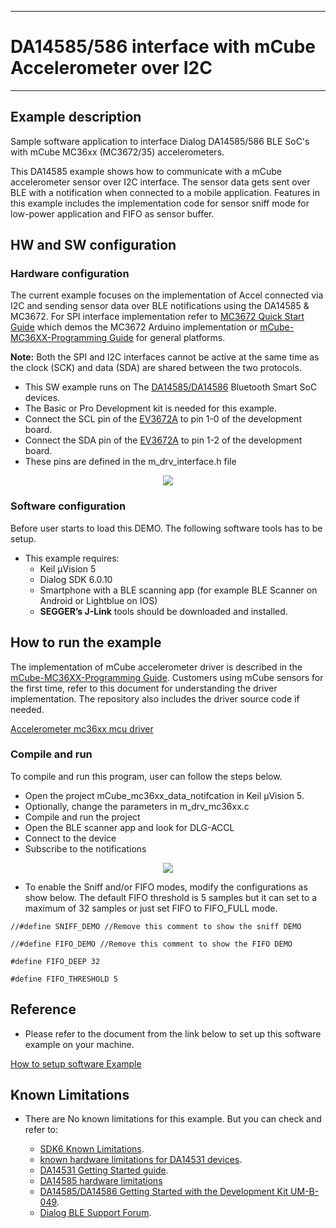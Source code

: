--------------
# DA14585/586 interface with mCube Accelerometer over I2C
--------------

## Example description

Sample software application to interface Dialog DA14585/586 BLE SoC's with mCube MC36xx (MC3672/35) accelerometers.

This DA14585 example shows how to communicate with a mCube accelerometer sensor over I2C interface. The sensor data gets sent over BLE with a notification when connected to a mobile application. Features in this example includes the implementation code for sensor sniff mode for low-power application and FIFO as sensor buffer.


## HW and SW configuration

### Hardware configuration

The current example focuses on the implementation of Accel connected via I2C and sending sensor data over BLE notifications using the DA14585 & MC3672. For SPI interface implementation refer to [MC3672 Quick Start Guide](https://mcubemems.com/wp-content/uploads/2018/05/MC3672-Quick-Start-Guide-APS-045-0017v1.2.pdf) which demos the MC3672 Arduino implementation or [mCube-MC36XX-Programming Guide](https://github.com/mcubemems/Accelerometer_mc36xx_mcu_driver/blob/master/MC36XX_MCU_3.1.0/mCube%20-%20MC36XX%20-%20Programming%20Guide%20%20v1.1.1.pdf) for general platforms.

**Note:** Both the SPI and I2C interfaces cannot be active at the same time as the clock (SCK) and data (SDA) are shared between the two protocols.

- This SW example runs on The [DA14585/DA14586](https://www.dialog-semiconductor.com/products/connectivity/bluetooth-low-energy/smartbond-da14585-and-da14586) Bluetooth Smart SoC devices.
- The Basic or Pro Development kit is needed for this example.
- Connect the SCL pin of the [EV3672A](https://mcubemems.com/product/mc3672-3-axis-accelerometer) to pin 1-0 of the development board.
- Connect the SDA pin of the [EV3672A](https://mcubemems.com/product/mc3672-3-axis-accelerometer) to pin 1-2 of the development board.
- These pins are defined in the m_drv_interface.h file

<p align="center">
	<img src="assets/Hardware_setup_DA14585_MC36xx.jpg">
</p>

### Software configuration

Before user starts to load this DEMO. The following software tools has to be setup.
- This example requires:
	- Keil μVision 5
	- Dialog SDK 6.0.10
	- Smartphone with a BLE scanning app (for example BLE Scanner on Android or Lightblue on IOS)
	- **SEGGER’s J-Link** tools should be downloaded and installed.


## How to run the example

The implementation of mCube accelerometer driver is described in the [mCube-MC36XX-Programming Guide](https://github.com/mcubemems/Accelerometer_mc36xx_mcu_driver/blob/master/MC36XX_MCU_3.1.0/mCube%20-%20MC36XX%20-%20Programming%20Guide%20%20v1.1.1.pdf). Customers using mCube sensors for the first time, refer to this document for understanding the driver implementation. The repository also includes the driver source code if needed.

[Accelerometer mc36xx mcu driver](https://github.com/mcubemems/Accelerometer_mc36xx_mcu_driver)

### Compile and run

To compile and run this program, user can follow the steps below.
- Open the project mCube_mc36xx_data_notifcation in Keil μVision 5.
- Optionally, change the parameters in m_drv_mc36xx.c
- Compile and run the project
- Open the BLE scanner app and look for DLG-ACCL
- Connect to the device
- Subscribe to the notifications

<p align="center"> 
	<img src="assets/BLE_Notif_DA14585_MC36xx.jpg">
</p>

- To enable the Sniff and/or FIFO modes, modify the configurations as show below. The default FIFO threshold is 5 samples but it can set to a maximum of 32 samples or just set FIFO to FIFO_FULL mode.

>
	//#define SNIFF_DEMO //Remove this comment to show the sniff DEMO

	//#define FIFO_DEMO //Remove this comment to show the FIFO DEMO

	#define FIFO_DEEP 32

	#define FIFO_THRESHOLD 5


## Reference

- Please refer to the document from the link below to set up this software example on your machine.

 [How to setup software Example](https://github.com/dialog-semiconductor/BLE_SDK6_examples/blob/main/Readme.md)

## Known Limitations

- There are No known limitations for this example. But you can check and refer to: 

	- [SDK6 Known Limitations](http://lpccs-docs.dialog-semiconductor.com/sdk6_kll/index.html).
	- [known hardware limitations for DA14531 devices](https://www.dialog-semiconductor.com/da14531_HW_Limitation).
	- [DA14531 Getting Started guide](https://www.dialog-semiconductor.com/da14531-getting-started).
	- [DA14585 hardware limitations](https://www.dialog-semiconductor.com/sites/default/files/da1458x-knownlimitations_2019_01_07.pdf)
	- [DA14585/DA14586 Getting Started with the Development Kit UM-B-049](http://lpccs-docs.dialog-semiconductor.com/da14585_getting_started/index.html).
	- [Dialog BLE Support Forum](https://www.dialog-semiconductor.com/BLE_Support).


